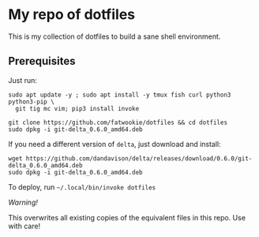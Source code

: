 # My repo of dotfiles

This is my collection of dotfiles to build a sane shell environment. 

## Prerequisites

Just run:

```
sudo apt update -y ; sudo apt install -y tmux fish curl python3 python3-pip \
  git tig mc vim; pip3 install invoke

git clone https://github.com/fatwookie/dotfiles && cd dotfiles
sudo dpkg -i git-delta_0.6.0_amd64.deb

```

If you need a different version of `delta`, just download and install:

```
wget https://github.com/dandavison/delta/releases/download/0.6.0/git-delta_0.6.0_amd64.deb
sudo dpkg -i git-delta_0.6.0_amd64.deb
```

To deploy, run `~/.local/bin/invoke dotfiles`

*Warning!* 

This overwrites all existing copies of the equivalent files in this repo. Use with care!
